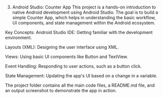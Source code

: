 3. Android Studio: Counter App
This project is a hands-on introduction to native Android development using Android Studio. The goal is to build a simple Counter App, which helps in understanding the basic workflow, UI components, and state management within the Android ecosystem.

Key Concepts:
Android Studio IDE: Getting familiar with the development environment.

Layouts (XML): Designing the user interface using XML.

Views: Using basic UI components like Button and TextView.

Event Handling: Responding to user actions, such as a button click.

State Management: Updating the app's UI based on a change in a variable.

The project folder contains all the main code files, a README.md file, and an output screenshot to demonstrate the app in action.
